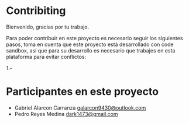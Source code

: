 # Contribiting

Bienvenido, gracias por tu trabajo.

Para poder contribuir en este proyecto es necesario seguir los siguientes pasos, toma en cuenta que este proyecto está desarrollado con code sandbox, así que para su desarrollo es necesario que trabajes en esta plataforma para evitar conflictos:

1.-

# Participantes en este proyecto

- Gabriel Alarcon Carranza <galarcon9430@outlook.com>
- Pedro Reyes Medina   <dark1473@gmail.com>
